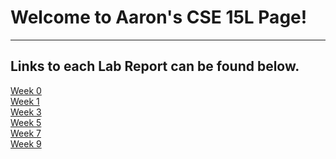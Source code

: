 # Welcome to Aaron's CSE 15L Page!
---
## Links to each Lab Report can be found below.
[Week 0](/Lab-0/lweek-0.md)  
[Week 1](Lab-Report-2/labreport2.md)  
[Week 3](Lab-Report-2/labreport2.md)  
[Week 5](https://awixson96.github.io/cse15l-lab-reports/Lab-Report-3/week5.html)  
[Week 7]()  
[Week 9]()  

